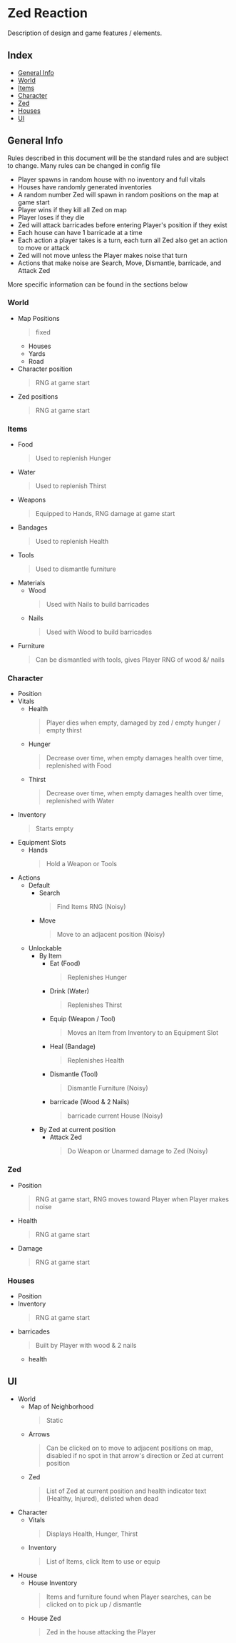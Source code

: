 # Zed Reaction

Description of design and game features / elements.

## Index
- [General Info](#general-info)
- [World](#world)
- [Items](#items)
- [Character](#character)
- [Zed](#zed)
- [Houses](#houses)
- [UI](#ui)

## General Info
Rules described in this document will be the standard rules and are subject to change. Many rules can be changed in config file

- Player spawns in random house with no inventory and full vitals
- Houses have randomly generated inventories
- A random number Zed will spawn in random positions on the map at game start
- Player wins if they kill all Zed on map
- Player loses if they die
- Zed will attack barricades before entering Player's position if they exist
- Each house can have 1 barricade at a time
- Each action a player takes is a turn, each turn all Zed also get an action to move or attack
- Zed will not move unless the Player makes noise that turn
- Actions that make noise are Search, Move, Dismantle, barricade, and Attack Zed

More specific information can be found in the sections below

### World
- Map Positions
  > fixed
  - Houses
  - Yards
  - Road
- Character position
  > RNG at game start
- Zed positions
  > RNG at game start

### Items
- Food
  > Used to replenish Hunger
- Water
  > Used to replenish Thirst
- Weapons
  > Equipped to Hands, RNG damage at game start
- Bandages
  > Used to replenish Health
- Tools
  > Used to dismantle furniture
- Materials
  - Wood
    > Used with Nails to build barricades
  - Nails
    > Used with Wood to build barricades
- Furniture
  > Can be dismantled with tools, gives Player RNG of wood &/ nails

### Character
- Position
- Vitals
  - Health
    > Player dies when empty, damaged by zed / empty hunger / empty thirst
  - Hunger
    > Decrease over time, when empty damages health over time, replenished with Food
  - Thirst
    > Decrease over time, when empty damages health over time, replenished with Water
- Inventory
  > Starts empty
- Equipment Slots
  - Hands
    > Hold a Weapon or Tools
- Actions
  - Default
    - Search
      > Find Items RNG (Noisy)
    - Move
      > Move to an adjacent position (Noisy)
  - Unlockable
    - By Item
      - Eat (Food)
        > Replenishes Hunger
      - Drink (Water)
        > Replenishes Thirst
      - Equip (Weapon / Tool)
        > Moves an Item from Inventory to an Equipment Slot
      - Heal (Bandage)
        > Replenishes Health
      - Dismantle (Tool)
        > Dismantle Furniture (Noisy)
      - barricade (Wood & 2 Nails)
        > barricade current House (Noisy)
    - By Zed at current position
      - Attack Zed
        > Do Weapon or Unarmed damage to Zed (Noisy)

### Zed
- Position
  > RNG at game start, RNG moves toward Player when Player makes noise
- Health
  > RNG at game start
- Damage
  > RNG at game start

### Houses
- Position
- Inventory
  > RNG at game start
- barricades
  > Built by Player with wood & 2 nails
  - health

## UI
- World
  - Map of Neighborhood
    > Static
  - Arrows
    > Can be clicked on to move to adjacent positions on map, disabled if no spot in that arrow's direction or Zed at current position
  - Zed
    > List of Zed at current position and health indicator text (Healthy, Injured), delisted when dead
- Character
  - Vitals
    > Displays Health, Hunger, Thirst
  - Inventory
    > List of Items, click Item to use or equip
- House
  - House Inventory
    > Items and furniture found when Player searches, can be clicked on to pick up / dismantle
  - House Zed
    > Zed in the house attacking the Player
